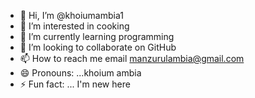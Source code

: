 - 👋 Hi, I’m @khoiumambia1
- 👀 I’m interested in cooking 
- 🌱 I’m currently learning programming 
- 💞️ I’m looking to collaborate on GitHub 
- 📫 How to reach me email manzurulambia@gmail.com
- 😄 Pronouns: ...khoium ambia
- ⚡ Fun fact: ... I'm new here 

<!---
khoiumambia1/khoiumambia1 is a ✨ special ✨ repository because its `README.md` (this file) appears on your GitHub profile.
You can click the Preview link to take a look at your changes.
--->
